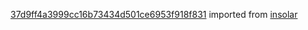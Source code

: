 [37d9ff4a3999cc16b73434d501ce6953f918f831](https://github.com/insolar/insolar/commit/37d9ff4a3999cc16b73434d501ce6953f918f831) imported from [insolar](https://github.com/insolar/insolar)
